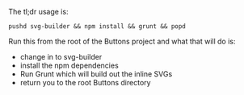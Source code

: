 The tl;dr usage is:

```shell
pushd svg-builder && npm install && grunt && popd
```

Run this from the root of the Buttons project and what that will do is:

  * change in to svg-builder
  * install the npm dependencies
  * Run Grunt which will build out the inline SVGs
  * return you to the root Buttons directory

